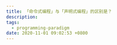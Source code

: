 ```yaml
---
title: 「命令式编程」与「声明式编程」的区别是？
description:
tags:
  - programming-paradigm
date: 2020-11-01 09:02:53 +0800
---
```


